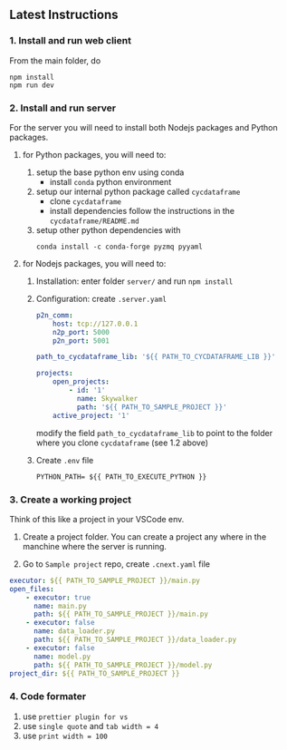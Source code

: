 ## Latest Instructions

### 1. Install and run web client

From the main folder, do

```
npm install
npm run dev
```

### 2. Install and run server

For the server you will need to install both Nodejs packages and Python packages.

1. for Python packages, you will need to:
    1. setup the base python env using conda
        - install `conda` python environment
    2. setup our internal python package called `cycdataframe`
        - clone `cycdataframe`
        - install dependencies follow the instructions in the `cycdataframe/README.md`
    3. setup other python dependencies with
        ```
        conda install -c conda-forge pyzmq pyyaml
        ```
2. for Nodejs packages, you will need to:

    1. Installation: enter folder `server/` and run `npm install`
    2. Configuration: create `.server.yaml`

        ```yaml
        p2n_comm:
            host: tcp://127.0.0.1
            n2p_port: 5000
            p2n_port: 5001

        path_to_cycdataframe_lib: '${{ PATH_TO_CYCDATAFRAME_LIB }}'

        projects:
            open_projects:
                - id: '1'
                  name: Skywalker
                  path: '${{ PATH_TO_SAMPLE_PROJECT }}'
            active_project: '1'
        ```

        modify the field `path_to_cycdataframe_lib` to point to the folder where you clone `cycdataframe` (see 1.2 above)

    3. Create `.env` file
        ```shell
        PYTHON_PATH= ${{ PATH_TO_EXECUTE_PYTHON }}
        ```

### 3. Create a working project

Think of this like a project in your VSCode env.

1. Create a project folder. You can create a project any where in the manchine where the server is running.

2. Go to `Sample project` repo, create `.cnext.yaml` file

```yaml
executor: ${{ PATH_TO_SAMPLE_PROJECT }}/main.py
open_files:
    - executor: true
      name: main.py
      path: ${{ PATH_TO_SAMPLE_PROJECT }}/main.py
    - executor: false
      name: data_loader.py
      path: ${{ PATH_TO_SAMPLE_PROJECT }}/data_loader.py
    - executor: false
      name: model.py
      path: ${{ PATH_TO_SAMPLE_PROJECT }}/model.py
project_dir: ${{ PATH_TO_SAMPLE_PROJECT }}
```

### 4. Code formater

1. use `prettier plugin for vs`
2. use `single quote` and `tab width = 4`
3. use `print width = 100`

